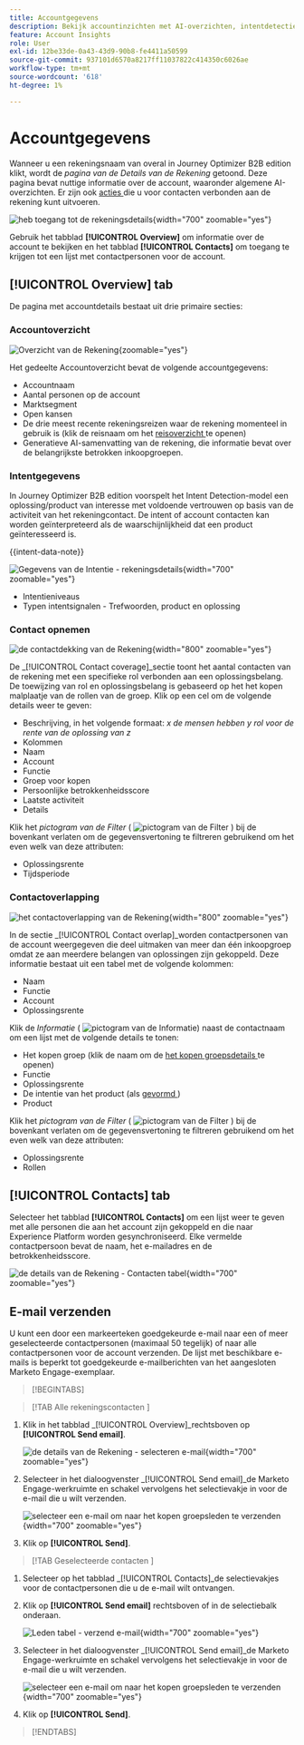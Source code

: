 ```yaml
---
title: Accountgegevens
description: Bekijk accountinzichten met AI-overzichten, intentdetectie, analyse van contactbereik en e-mailcommunicatie in Journey Optimizer B2B edition.
feature: Account Insights
role: User
exl-id: 12be33de-0a43-43d9-90b8-fe4411a50599
source-git-commit: 937101d6570a8217ff11037822c414350c6026ae
workflow-type: tm+mt
source-wordcount: '618'
ht-degree: 1%

---
```


# Accountgegevens

Wanneer u een rekeningsnaam van overal in Journey Optimizer B2B edition klikt, wordt de _pagina van de Details van de Rekening_ getoond. Deze pagina bevat nuttige informatie over de account, waaronder algemene AI-overzichten. Er zijn ook [ acties ](#account-actions) die u voor contacten verbonden aan de rekening kunt uitvoeren.

![ heb toegang tot de rekeningsdetails ](./assets/account-details.png){width="700" zoomable="yes"}

Gebruik het tabblad **[!UICONTROL Overview]** om informatie over de account te bekijken en het tabblad **[!UICONTROL Contacts]** om toegang te krijgen tot een lijst met contactpersonen voor de account.

## [!UICONTROL Overview] tab

De pagina met accountdetails bestaat uit drie primaire secties:

### Accountoverzicht

![ Overzicht van de Rekening ](./assets/details-page-account-overview.png){zoomable="yes"}

Het gedeelte Accountoverzicht bevat de volgende accountgegevens:

* Accountnaam
* Aantal personen op de account
* Marktsegment
* Open kansen
* De drie meest recente rekeningsreizen waar de rekening momenteel in gebruik is (klik de reisnaam om het [ reisoverzicht ](../journeys/journey-overview.md) te openen)
* Generatieve AI-samenvatting van de rekening, die informatie bevat over de belangrijkste betrokken inkoopgroepen.

### Intentgegevens

In Journey Optimizer B2B edition voorspelt het Intent Detection-model een oplossing/product van interesse met voldoende vertrouwen op basis van de activiteit van het rekeningcontact. De intent of account contacten kan worden geïnterpreteerd als de waarschijnlijkheid dat een product geïnteresseerd is.

{{intent-data-note}}

![ Gegevens van de Intentie - rekeningsdetails ](./assets/intent-data-panel.png){width="700" zoomable="yes"}

* Intentieniveaus
* Typen intentsignalen - Trefwoorden, product en oplossing


### Contact opnemen

![ de contactdekking van de Rekening ](./assets/details-page-contact-coverage.png){width="800" zoomable="yes"}

De _[!UICONTROL Contact coverage]_sectie toont het aantal contacten van de rekening met een specifieke rol verbonden aan een oplossingsbelang. De toewijzing van rol en oplossingsbelang is gebaseerd op het het kopen malplaatje van de rollen van de groep. Klik op een cel om de volgende details weer te geven:

* Beschrijving, in het volgende formaat: _x de mensen hebben y rol voor de rente van de oplossing van z_
* Kolommen
* Naam
* Account
* Functie
* Groep voor kopen
* Persoonlijke betrokkenheidsscore
* Laatste activiteit
* Details

Klik het _pictogram van de Filter_ ( ![ pictogram van de Filter ](../assets/do-not-localize/icon-filter.svg) ) bij de bovenkant verlaten om de gegevensvertoning te filtreren gebruikend om het even welk van deze attributen:

* Oplossingsrente
* Tijdsperiode

### Contactoverlapping

![ het contactoverlapping van de Rekening ](./assets/details-page-contact-overlap.png){width="800" zoomable="yes"}

In de sectie _[!UICONTROL Contact overlap]_worden contactpersonen van de account weergegeven die deel uitmaken van meer dan één inkoopgroep omdat ze aan meerdere belangen van oplossingen zijn gekoppeld. Deze informatie bestaat uit een tabel met de volgende kolommen:

* Naam
* Functie
* Account
* Oplossingsrente

Klik de _Informatie_ ( ![ pictogram van de Informatie ](../assets/do-not-localize/icon-info.svg)) naast de contactnaam om een lijst met de volgende details te tonen:

* Het kopen groep (klik de naam om de [ het kopen groepsdetails ](../buying-groups/buying-group-details.md) te openen)
* Functie
* Oplossingsrente
* De intentie van het product (als [ gevormd ](../admin/intent-data.md))
* Product

Klik het _pictogram van de Filter_ ( ![ pictogram van de Filter ](../assets/do-not-localize/icon-filter.svg) ) bij de bovenkant verlaten om de gegevensvertoning te filtreren gebruikend om het even welk van deze attributen:

* Oplossingsrente
* Rollen

## [!UICONTROL Contacts] tab

Selecteer het tabblad **[!UICONTROL Contacts]** om een lijst weer te geven met alle personen die aan het account zijn gekoppeld en die naar Experience Platform worden gesynchroniseerd. Elke vermelde contactpersoon bevat de naam, het e-mailadres en de betrokkenheidsscore.

![ de details van de Rekening - Contacten tabel ](./assets/account-details-contacts-tab.png){width="700" zoomable="yes"}

## E-mail verzenden

U kunt een door een markeerteken goedgekeurde e-mail naar een of meer geselecteerde contactpersonen (maximaal 50 tegelijk) of naar alle contactpersonen voor de account verzenden. De lijst met beschikbare e-mails is beperkt tot goedgekeurde e-mailberichten van het aangesloten Marketo Engage-exemplaar.

>[!BEGINTABS]

>[!TAB  Alle rekeningscontacten ]

1. Klik in het tabblad _[!UICONTROL Overview]_rechtsboven op **[!UICONTROL Send email]**.

   ![ de details van de Rekening - selecteren e-mail ](../accounts/assets/account-details-send-email.png){width="700" zoomable="yes"}

1. Selecteer in het dialoogvenster _[!UICONTROL Send email]_de Marketo Engage-werkruimte en schakel vervolgens het selectievakje in voor de e-mail die u wilt verzenden.

   ![ selecteer een e-mail om naar het kopen groepsleden te verzenden ](../accounts/assets/account-details-send-email-dialog.png){width="700" zoomable="yes"}

1. Klik op **[!UICONTROL Send]**.

>[!TAB  Geselecteerde contacten ]

1. Selecteer op het tabblad _[!UICONTROL Contacts]_de selectievakjes voor de contactpersonen die u de e-mail wilt ontvangen.

1. Klik op **[!UICONTROL Send email]** rechtsboven of in de selectiebalk onderaan.

   ![ Leden tabel - verzend e-mail ](../accounts/assets/account-details-send-email-selections.png){width="700" zoomable="yes"}

1. Selecteer in het dialoogvenster _[!UICONTROL Send email]_de Marketo Engage-werkruimte en schakel vervolgens het selectievakje in voor de e-mail die u wilt verzenden.

   ![ selecteer een e-mail om naar het kopen groepsleden te verzenden ](../accounts/assets/account-details-send-email-dialog.png){width="700" zoomable="yes"}

1. Klik op **[!UICONTROL Send]**.

>[!ENDTABS]

